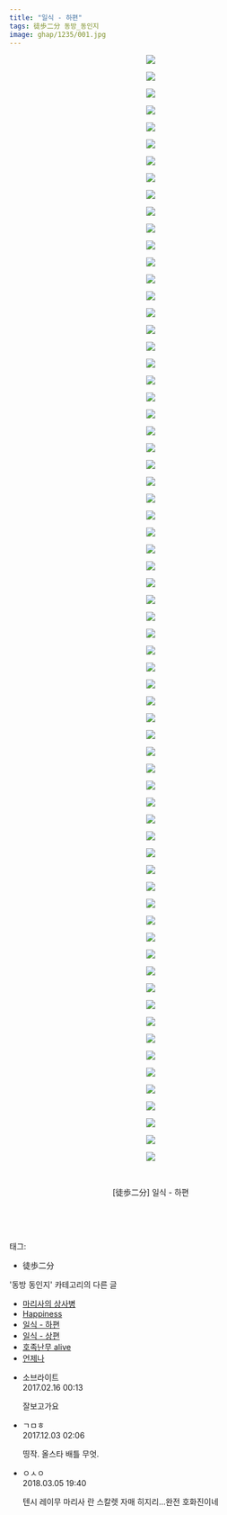 ```yaml
---
title: "일식 - 하편"
tags: 徒歩二分 동방_동인지
image: ghap/1235/001.jpg
---
```

<div class="article">
<p style="text-align: center; clear: none; float: none;"><img src="{{ site.nasurl }}/ghap/1235/001.jpg"/></p>
<p style="text-align: center; clear: none; float: none;"><img src="{{ site.nasurl }}/ghap/1235/002.jpg"/></p>
<p style="text-align: center; clear: none; float: none;"><img src="{{ site.nasurl }}/ghap/1235/003.jpg"/></p>
<p style="text-align: center; clear: none; float: none;"><img src="{{ site.nasurl }}/ghap/1235/004.jpg"/></p>
<p style="text-align: center; clear: none; float: none;"><img src="{{ site.nasurl }}/ghap/1235/005.jpg"/></p>
<p style="text-align: center; clear: none; float: none;"><img src="{{ site.nasurl }}/ghap/1235/006.jpg"/></p>
<p style="text-align: center; clear: none; float: none;"><img src="{{ site.nasurl }}/ghap/1235/007.jpg"/></p>
<p style="text-align: center; clear: none; float: none;"><img src="{{ site.nasurl }}/ghap/1235/008.jpg"/></p>
<p style="text-align: center; clear: none; float: none;"><img src="{{ site.nasurl }}/ghap/1235/009.jpg"/></p>
<p style="text-align: center; clear: none; float: none;"><img src="{{ site.nasurl }}/ghap/1235/010.jpg"/></p>
<p style="text-align: center; clear: none; float: none;"><img src="{{ site.nasurl }}/ghap/1235/011.jpg"/></p>
<p style="text-align: center; clear: none; float: none;"><img src="{{ site.nasurl }}/ghap/1235/012.jpg"/></p>
<p style="text-align: center; clear: none; float: none;"><img src="{{ site.nasurl }}/ghap/1235/013.jpg"/></p>
<p style="text-align: center; clear: none; float: none;"><img src="{{ site.nasurl }}/ghap/1235/014.jpg"/></p>
<p style="text-align: center; clear: none; float: none;"><img src="{{ site.nasurl }}/ghap/1235/015.jpg"/></p>
<p style="text-align: center; clear: none; float: none;"><img src="{{ site.nasurl }}/ghap/1235/016.jpg"/></p>
<p style="text-align: center; clear: none; float: none;"><img src="{{ site.nasurl }}/ghap/1235/017.jpg"/></p>
<p style="text-align: center; clear: none; float: none;"><img src="{{ site.nasurl }}/ghap/1235/018.jpg"/></p>
<p style="text-align: center; clear: none; float: none;"><img src="{{ site.nasurl }}/ghap/1235/019.jpg"/></p>
<p style="text-align: center; clear: none; float: none;"><img src="{{ site.nasurl }}/ghap/1235/020.jpg"/></p>
<p style="text-align: center; clear: none; float: none;"><img src="{{ site.nasurl }}/ghap/1235/021.jpg"/></p>
<p style="text-align: center; clear: none; float: none;"><img src="{{ site.nasurl }}/ghap/1235/022.jpg"/></p>
<p style="text-align: center; clear: none; float: none;"><img src="{{ site.nasurl }}/ghap/1235/023.jpg"/></p>
<p style="text-align: center; clear: none; float: none;"><img src="{{ site.nasurl }}/ghap/1235/024.jpg"/></p>
<p style="text-align: center; clear: none; float: none;"><img src="{{ site.nasurl }}/ghap/1235/025.jpg"/></p>
<p style="text-align: center; clear: none; float: none;"><img src="{{ site.nasurl }}/ghap/1235/026.jpg"/></p>
<p style="text-align: center; clear: none; float: none;"><img src="{{ site.nasurl }}/ghap/1235/027.jpg"/></p>
<p style="text-align: center; clear: none; float: none;"><img src="{{ site.nasurl }}/ghap/1235/028.jpg"/></p>
<p style="text-align: center; clear: none; float: none;"><img src="{{ site.nasurl }}/ghap/1235/029.jpg"/></p>
<p style="text-align: center; clear: none; float: none;"><img src="{{ site.nasurl }}/ghap/1235/030.jpg"/></p>
<p style="text-align: center; clear: none; float: none;"><img src="{{ site.nasurl }}/ghap/1235/031.jpg"/></p>
<p style="text-align: center; clear: none; float: none;"><img src="{{ site.nasurl }}/ghap/1235/032.jpg"/></p>
<p style="text-align: center; clear: none; float: none;"><img src="{{ site.nasurl }}/ghap/1235/033.jpg"/></p>
<p style="text-align: center; clear: none; float: none;"><img src="{{ site.nasurl }}/ghap/1235/034.jpg"/></p>
<p style="text-align: center; clear: none; float: none;"><img src="{{ site.nasurl }}/ghap/1235/035.jpg"/></p>
<p style="text-align: center; clear: none; float: none;"><img src="{{ site.nasurl }}/ghap/1235/036.jpg"/></p>
<p style="text-align: center; clear: none; float: none;"><img src="{{ site.nasurl }}/ghap/1235/037.jpg"/></p>
<p style="text-align: center; clear: none; float: none;"><img src="{{ site.nasurl }}/ghap/1235/038.jpg"/></p>
<p style="text-align: center; clear: none; float: none;"><img src="{{ site.nasurl }}/ghap/1235/039.jpg"/></p>
<p style="text-align: center; clear: none; float: none;"><img src="{{ site.nasurl }}/ghap/1235/040.jpg"/></p>
<p style="text-align: center; clear: none; float: none;"><img src="{{ site.nasurl }}/ghap/1235/041.jpg"/></p>
<p style="text-align: center; clear: none; float: none;"><img src="{{ site.nasurl }}/ghap/1235/042.jpg"/></p>
<p style="text-align: center; clear: none; float: none;"><img src="{{ site.nasurl }}/ghap/1235/043.jpg"/></p>
<p style="text-align: center; clear: none; float: none;"><img src="{{ site.nasurl }}/ghap/1235/044.jpg"/></p>
<p style="text-align: center; clear: none; float: none;"><img src="{{ site.nasurl }}/ghap/1235/045.jpg"/></p>
<p style="text-align: center; clear: none; float: none;"><img src="{{ site.nasurl }}/ghap/1235/046.jpg"/></p>
<p style="text-align: center; clear: none; float: none;"><img src="{{ site.nasurl }}/ghap/1235/047.jpg"/></p>
<p style="text-align: center; clear: none; float: none;"><img src="{{ site.nasurl }}/ghap/1235/048.jpg"/></p>
<p style="text-align: center; clear: none; float: none;"><img src="{{ site.nasurl }}/ghap/1235/049.jpg"/></p>
<p style="text-align: center; clear: none; float: none;"><img src="{{ site.nasurl }}/ghap/1235/050.jpg"/></p>
<p style="text-align: center; clear: none; float: none;"><img src="{{ site.nasurl }}/ghap/1235/051.jpg"/></p>
<p style="text-align: center; clear: none; float: none;"><img src="{{ site.nasurl }}/ghap/1235/052.jpg"/></p>
<p style="text-align: center; clear: none; float: none;"><img src="{{ site.nasurl }}/ghap/1235/053.jpg"/></p>
<p style="text-align: center; clear: none; float: none;"><img src="{{ site.nasurl }}/ghap/1235/054.jpg"/></p>
<p style="text-align: center; clear: none; float: none;"><img src="{{ site.nasurl }}/ghap/1235/055.jpg"/></p>
<p style="text-align: center; clear: none; float: none;"><img src="{{ site.nasurl }}/ghap/1235/056.jpg"/></p>
<p style="text-align: center; clear: none; float: none;"><img src="{{ site.nasurl }}/ghap/1235/057.jpg"/></p>
<p style="text-align: center; clear: none; float: none;"><img src="{{ site.nasurl }}/ghap/1235/058.jpg"/></p>
<p style="text-align: center; clear: none; float: none;"><img src="{{ site.nasurl }}/ghap/1235/059.jpg"/></p>
<p style="text-align: center; clear: none; float: none;"><img src="{{ site.nasurl }}/ghap/1235/060.jpg"/></p>
<p style="text-align: center; clear: none; float: none;"><img src="{{ site.nasurl }}/ghap/1235/061.jpg"/></p>
<p style="text-align: center; clear: none; float: none;"><img src="{{ site.nasurl }}/ghap/1235/062.jpg"/></p>
<p style="text-align: center; clear: none; float: none;"><img src="{{ site.nasurl }}/ghap/1235/063.jpg"/></p>
<p style="text-align: center; clear: none; float: none;"><img src="{{ site.nasurl }}/ghap/1235/064.jpg"/></p>
<p style="text-align: center; clear: none; float: none;"><img src="{{ site.nasurl }}/ghap/1235/065.jpg"/></p>
<p style="text-align: center; clear: none; float: none;"><img src="{{ site.nasurl }}/ghap/1235/066.jpg"/></p>
<p style="text-align: center; clear: none; float: none;"><br/></p>
<p style="text-align: center; clear: none; float: none;">[徒歩二分] 일식 - 하편</p>
<p style="text-align: center; clear: none; float: none;"><br/></p>
<p><br/></p>
</div><div class="tagTrail">
<p>태그: </p>
<ul>
<li>徒歩二分</li>
</ul>
</div><div class="another">
<p>'동방 동인지' 카테고리의 다른 글</p>
<ul>
<li><a href="/2016-07-30-ghap_1237">마리사의 상사병</a></li>
<li><a href="/2016-07-30-ghap_1236">Happiness</a></li>
<li><a href="/2016-07-30-ghap_1235">일식 - 하편</a></li>
<li><a href="/2016-07-30-ghap_1234">일식 - 상편</a></li>
<li><a href="/2016-07-30-ghap_1232">호족난무 alive</a></li>
<li><a href="/2016-07-30-ghap_1231">언제나</a></li>
</ul>
</div><div class="cb_module cb_fluid">
<div class="cb_wrt cb_profile">
<div class="comment">
<ul>
<li class="cb_thumb_off" id="comment14916554">
<div class="cb_comment_area">
<div class="cb_info_area">
<div class="cb_section">
<span class="cb_nick_name">소브라이트</span>
</div>
<div class="cb_section">
<span class="cb_date">2017.02.16 00:13 </span>
</div>
</div>
<div class="cb_dsc_comment">
<p class="cb_dsc">
											잘보고가요
										</p>
</div>
</div></li>
<li class="cb_thumb_off" id="comment15143323">
<div class="cb_comment_area">
<div class="cb_info_area">
<div class="cb_section">
<span class="cb_nick_name">ㄱㅁㅎ</span>
</div>
<div class="cb_section">
<span class="cb_date">2017.12.03 02:06 </span>
</div>
</div>
<div class="cb_dsc_comment">
<p class="cb_dsc">
											띵작. 올스타 배틀 무엇.
										</p>
</div>
</div></li>
<li class="cb_thumb_off" id="comment15213101">
<div class="cb_comment_area">
<div class="cb_info_area">
<div class="cb_section">
<span class="cb_nick_name">ㅇㅅㅇ</span>
</div>
<div class="cb_section">
<span class="cb_date">2018.03.05 19:40 </span>
</div>
</div>
<div class="cb_dsc_comment">
<p class="cb_dsc">
											텐시 레이무 마리사 란 스칼렛 자매 히지리...완전 호화진이네
										</p>
</div>
</div></li>
</ul>
</div>
</div><!-- commentList close -->
</div>
<br/>
<p id="refer"></p>
<br/>
